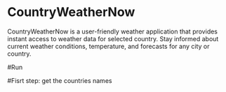 # CountryWeatherNow
CountryWeatherNow is a user-friendly weather application that provides instant access to weather data for selected country. Stay informed about current weather conditions, temperature, and forecasts for any city or country.

#Run


#Fisrt step: get the countries names 
